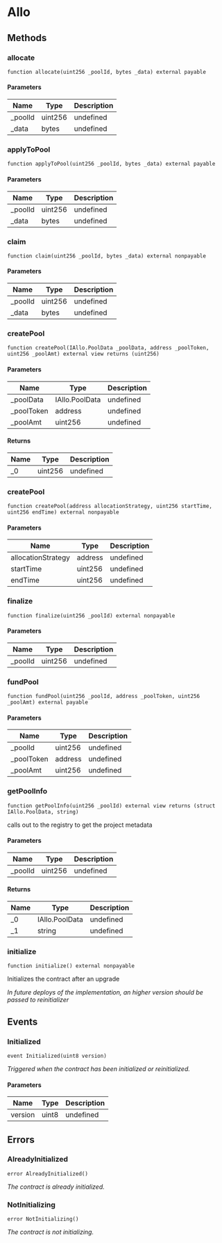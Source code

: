 # Allo









## Methods

### allocate

```solidity
function allocate(uint256 _poolId, bytes _data) external payable
```





#### Parameters

| Name | Type | Description |
|---|---|---|
| _poolId | uint256 | undefined |
| _data | bytes | undefined |

### applyToPool

```solidity
function applyToPool(uint256 _poolId, bytes _data) external payable
```





#### Parameters

| Name | Type | Description |
|---|---|---|
| _poolId | uint256 | undefined |
| _data | bytes | undefined |

### claim

```solidity
function claim(uint256 _poolId, bytes _data) external nonpayable
```





#### Parameters

| Name | Type | Description |
|---|---|---|
| _poolId | uint256 | undefined |
| _data | bytes | undefined |

### createPool

```solidity
function createPool(IAllo.PoolData _poolData, address _poolToken, uint256 _poolAmt) external view returns (uint256)
```





#### Parameters

| Name | Type | Description |
|---|---|---|
| _poolData | IAllo.PoolData | undefined |
| _poolToken | address | undefined |
| _poolAmt | uint256 | undefined |

#### Returns

| Name | Type | Description |
|---|---|---|
| _0 | uint256 | undefined |

### createPool

```solidity
function createPool(address allocationStrategy, uint256 startTime, uint256 endTime) external nonpayable
```





#### Parameters

| Name | Type | Description |
|---|---|---|
| allocationStrategy | address | undefined |
| startTime | uint256 | undefined |
| endTime | uint256 | undefined |

### finalize

```solidity
function finalize(uint256 _poolId) external nonpayable
```





#### Parameters

| Name | Type | Description |
|---|---|---|
| _poolId | uint256 | undefined |

### fundPool

```solidity
function fundPool(uint256 _poolId, address _poolToken, uint256 _poolAmt) external payable
```





#### Parameters

| Name | Type | Description |
|---|---|---|
| _poolId | uint256 | undefined |
| _poolToken | address | undefined |
| _poolAmt | uint256 | undefined |

### getPoolInfo

```solidity
function getPoolInfo(uint256 _poolId) external view returns (struct IAllo.PoolData, string)
```

calls out to the registry to get the project metadata



#### Parameters

| Name | Type | Description |
|---|---|---|
| _poolId | uint256 | undefined |

#### Returns

| Name | Type | Description |
|---|---|---|
| _0 | IAllo.PoolData | undefined |
| _1 | string | undefined |

### initialize

```solidity
function initialize() external nonpayable
```

Initializes the contract after an upgrade

*In future deploys of the implementation, an higher version should be passed to reinitializer*




## Events

### Initialized

```solidity
event Initialized(uint8 version)
```



*Triggered when the contract has been initialized or reinitialized.*

#### Parameters

| Name | Type | Description |
|---|---|---|
| version  | uint8 | undefined |



## Errors

### AlreadyInitialized

```solidity
error AlreadyInitialized()
```



*The contract is already initialized.*


### NotInitializing

```solidity
error NotInitializing()
```



*The contract is not initializing.*



